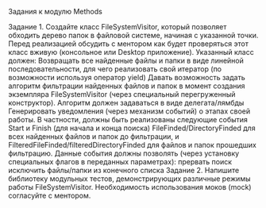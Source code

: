 Задания к модулю Methods

Задание 1.
Создайте класс FileSystemVisitor, который позволяет обходить дерево папок в файловой системе, начиная с указанной точки.
Перед реализацией обсудить с ментором как будет проверяться этот класс вживую (консольное или Desktop приложение).
Указанный класс должен:
	Возвращать все найденные файлы и папки в виде линейной последовательности, для чего реализовать свой итератор (по возможности используя оператор yield)
	Давать возможность задать алгоритм фильтрации найденных файлов и папок в момент создания экземпляра FileSystemVisitor (через специальный перегруженный конструктор). Алгоритм должен задаваться в виде делегата/лямбды
	Генерировать уведомления (через механизм событий) о этапах своей работы. В частности, должны быть реализованы следующие события
	Start и Finish (для начала и конца поиска)
	FileFinded/DirectoryFinded для всех найденных файлов и папок до фильтрации, и FilteredFileFinded/filteredDirectoryFinded для файлов и папок прошедших фильтрацию. Данные события должны позволять (через установку специальных флагов в переданных параметрах):
		прервать поиск
		исключить файлы/папки из конечного списка
Задание 2.
Напишите библиотеку модульных тестов, демонстрирующих различные режимы работы FileSystemVisitor. Необходимость использования моков (mock) согласуйте с ментором.
